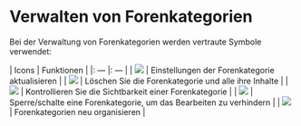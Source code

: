 # Verwalten von Forenkategorien

Bei der Verwaltung von Forenkategorien werden vertraute Symbole verwendet:

| Icons | Funktionen |
|: — |: — |
| ![](../../.gitbook/assets/images63%20%285%29.png) | Einstellungen der Forenkategorie aktualisieren |
| ![](../../.gitbook/assets/images64%20%287%29.png) | Löschen Sie die Forenkategorie und alle ihre Inhalte |
| ![](../../.gitbook/assets/images65%20%287%29.png) | Kontrollieren Sie die Sichtbarkeit einer Forenkategorie |
| ![](../../.gitbook/assets/images66%20%283%29.png) | Sperre/schalte eine Forenkategorie, um das Bearbeiten zu verhindern |
| ![](../../.gitbook/assets/images67%20%283%29.png) | Forenkategorien neu organisieren |